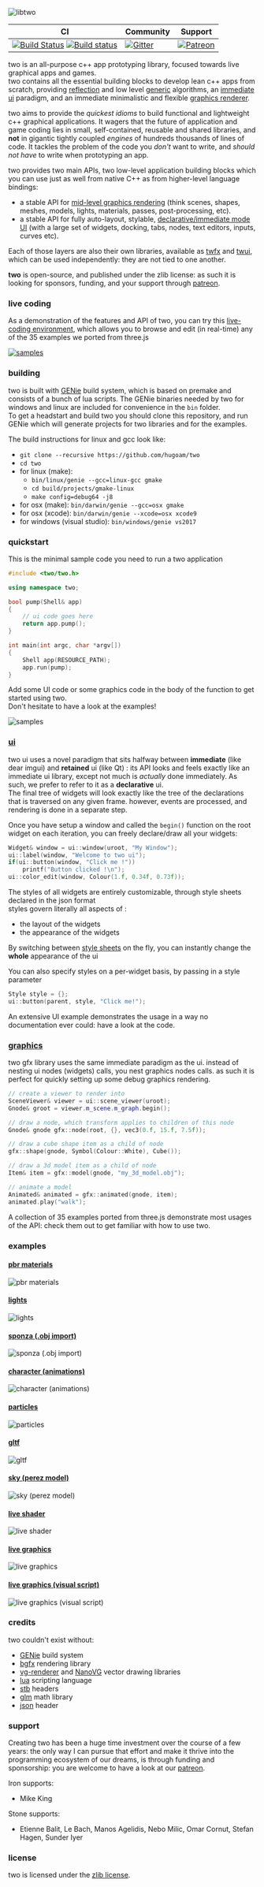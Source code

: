 ![libtwo](media/libtwo0s.png?raw=true)

| CI            | Community     | Support   |
| ------------- | ------------- | --------- |
[![Build Status](https://travis-ci.org/hugoam/two.svg?branch=master)](https://travis-ci.org/hugoam/two) [![Build status](https://ci.appveyor.com/api/projects/status/4a77n3scl71ybcgj?svg=true)](https://ci.appveyor.com/project/hugoam/two) | [![Gitter](https://badges.gitter.im/hugoam/two.svg)](https://gitter.im/hugoam/two) | [![Patreon](https://img.shields.io/badge/donate-patreon-orange.svg)](https://www.patreon.com/bePatron?u=11301355)

two is an all-purpose c++ app prototyping library, focused towards live graphical apps and games.  
two contains all the essential building blocks to develop lean c++ apps from scratch, providing [reflection](#reflection) and low level [generic](#generic-features) algorithms, an [immediate ui](#ui) paradigm, and an immediate minimalistic and flexible [graphics renderer](#graphics).

two aims to provide the *quickest idioms* to build functional and lightweight c++ graphical applications. It wagers that the future of application and game coding lies in small, self-contained, reusable and shared libraries, and **not** in gigantic tightly coupled *engines* of hundreds thousands of lines of code. It tackles the problem of the code you *don't* want to write, and *should not have* to write when prototyping an app.

two provides two main APIs, two low-level application building blocks which you can use just as well from native C++ as from higher-level language bindings:

- a stable API for [mid-level graphics rendering](https://github.com/hugoam/two/blob/master/docs/graphics.md) (think scenes, shapes, meshes, models, lights, materials, passes, post-processing, etc).
- a stable API for fully auto-layout, stylable, [declarative/immediate mode UI](https://github.com/hugoam/two/blob/master/docs/ui.md) (with a large set of widgets, docking, tabs, nodes, text editors, inputs, curves etc).

Each of those layers are also their own libraries, available as [twfx](https://github.com/hugoam/twfx) and [twui](https://github.com/hugoam/twui), which can be used independently: they are not tied to one another.

**two** is open-source, and published under the zlib license: as such it is looking for sponsors, funding, and your support through [patreon](https://www.patreon.com/libmud).

### live coding

As a demonstration of the features and API of two, you can try this [live-coding environment](https://hugoam.github.io/two/editor/editor.html), which allows you to browse and edit (in real-time) any of the 35 examples we ported from three.js

[![samples](media/samples0.gif?raw=true)](https://hugoam.github.io/two/editor/editor.html)

### building
two is built with [GENie](https://github.com/bkaradzic/GENie) build system, which is based on premake and consists of a bunch of lua scripts. The GENie binaries needed by two for windows and linux are included for convenience in the `bin` folder.  
To get a headstart and build two you should clone this repository, and run GENie which will generate projects for two libraries and for the examples.

The build instructions for linux and gcc look like:
- `git clone --recursive https://github.com/hugoam/two`
- `cd two`
- for linux (make):
  - `bin/linux/genie --gcc=linux-gcc gmake`
  - `cd build/projects/gmake-linux`
  - `make config=debug64 -j8`
- for osx (make): `bin/darwin/genie --gcc=osx gmake`
- for osx (xcode): `bin/darwin/genie --xcode=osx xcode9`
- for windows (visual studio): `bin/windows/genie vs2017`

### quickstart
This is the minimal sample code you need to run a two application
```c++
#include <two/two.h>

using namespace two;

bool pump(Shell& app)
{
    // ui code goes here
    return app.pump();
}

int main(int argc, char *argv[])
{
    Shell app(RESOURCE_PATH);
    app.run(pump);
}
```

Add some UI code or some graphics code in the body of the function to get started using two.  
Don't hesitate to have a look at the examples!

![samples](media/ui0.gif?raw=true)

### [ui](docs/ui.md)

two ui uses a novel paradigm that sits halfway between **immediate** (like dear imgui) and **retained** ui (like Qt) : its API looks and feels exactly like an immediate ui library, except not much is *actually* done immediately. As such, we prefer to refer to it as a **declarative** ui.  
The final tree of widgets will look exactly like the tree of the declarations that is traversed on any given frame. however, events are processed, and rendering is done in a separate step.

Once you have setup a window and called the `begin()` function on the root widget on each iteration, you can freely declare/draw all your widgets:
```c++
Widget& window = ui::window(uroot, "My Window");
ui::label(window, "Welcome to two ui");
if(ui::button(window, "Click me !"))
    printf("Button clicked !\n");
ui::color_edit(window, Colour(1.f, 0.34f, 0.73f));
```

The styles of all widgets are entirely customizable, through style sheets declared in the json format  
styles govern literally all aspects of :
- the layout of the widgets
- the appearance of the widgets

By switching between [style sheets]() on the fly, you can instantly change the **whole** appearance of the ui

You can also specify styles on a per-widget basis, by passing in a style parameter
```c++
Style style = {};
ui::button(parent, style, "Click me!");
```

An extensive UI example demonstrates the usage in a way no documentation ever could: have a look at the code.

### [graphics](graphics.md)
two gfx library uses the same immediate paradigm as the ui. instead of nesting ui nodes (widgets) calls, you nest graphics nodes calls. as such it is perfect for quickly setting up some debug graphics rendering.

```c++
// create a viewer to render into
SceneViewer& viewer = ui::scene_viewer(uroot);
Gnode& groot = viewer.m_scene.m_graph.begin();

// draw a node, which transform applies to children of this node
Gnode& gnode gfx::node(root, {}, vec3(0.f, 15.f, 7.5f));

// draw a cube shape item as a child of node
gfx::shape(gnode, Symbol(Colour::White), Cube());

// draw a 3d model item as a child of node
Item& item = gfx::model(gnode, "my_3d_model.obj");

// animate a model
Animated& animated = gfx::animated(gnode, item);
animated.play("walk");
```

A collection of 35 examples ported from three.js demonstrate most usages of the API: check them out to get familiar with how to use two.

### examples

#### [pbr materials](https://hugoam.github.io/two-io/examples/03_materials_low.html)
![pbr materials](https://github.com/hugoam/two-io/blob/master/media/03_materials.png)

#### [lights](https://hugoam.github.io/two-io/examples/04_lights.html)
![lights](https://github.com/hugoam/two-io/blob/master/media/04_lights.png)

#### [sponza (.obj import)](https://hugoam.github.io/two-io/examples/04_sponza.html)
![sponza (.obj import)](https://github.com/hugoam/two-io/blob/master/media/04_sponza.png)

#### [character (animations)](https://hugoam.github.io/two-io/examples/05_character.html)
![character (animations)](https://github.com/hugoam/two-io/blob/master/media/05_character.png)

#### [particles](https://hugoam.github.io/two-io/examples/06_particles.html)
![particles](https://github.com/hugoam/two-io/blob/master/media/06_particles.png)

#### [gltf](https://hugoam.github.io/two-io/examples/07_gltf.html)
![gltf](https://github.com/hugoam/two-io/blob/master/media/07_gltf.png)

#### [sky (perez model)](https://hugoam.github.io/two-io/examples/08_sky.html)
![sky (perez model)](https://github.com/hugoam/two-io/blob/master/media/08_sky.png)

#### [live shader](https://hugoam.github.io/two-io/examples/09_live_shader.html)
![live shader](https://github.com/hugoam/two-io/blob/master/media/09_live_shader.png)

#### [live graphics](https://hugoam.github.io/two-io/examples/14_live_gfx.html)
![live graphics](https://github.com/hugoam/two-io/blob/master/media/14_live_gfx.png)

#### [live graphics (visual script)](https://hugoam.github.io/two-io/examples/4_live_gfx_visual.html)
![live graphics (visual script)](https://github.com/hugoam/two-io/blob/master/media/14_live_gfx_visual.png)

### credits
two couldn't exist without:
- [GENie](https://github.com/bkaradzic/GENie) build system
- [bgfx](https://github.com/bkaradzic/bgfx) rendering library
- [vg-renderer](https://github.com/jdryg/vg-renderer) and [NanoVG](https://github.com/memononen/nanovg) vector drawing libraries
- [lua](https://github.com/lua/lua) scripting language
- [stb](https://github.com/nothings/stb) headers
- [glm](https://github.com/g-truc/glm) math library
- [json](https://github.com/nlohmann/json) header

### support
Creating two has been a huge time investment over the course of a few years: the only way I can pursue that effort and make it thrive into the programming ecosystem of our dreams, is through funding and sponsorship: you are welcome to have a look at our [patreon](https://www.patreon.com/toyengine).

Iron supports:
- Mike King

Stone supports:
- Etienne Balit, Le Bach, Manos Agelidis, Nebo Milic, Omar Cornut, Stefan Hagen, Sunder Iyer

### license
two is licensed under the [zlib license](LICENSE.txt).
